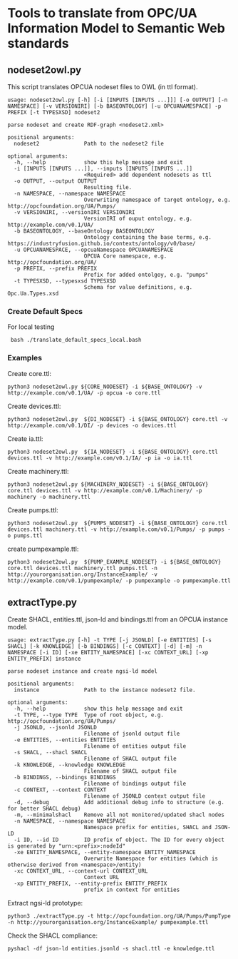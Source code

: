 # Tools to translate from OPC/UA Information Model to Semantic Web standards

## nodeset2owl.py

This script translates OPCUA nodeset files to OWL (in ttl format).

```console
usage: nodeset2owl.py [-h] [-i [INPUTS [INPUTS ...]]] [-o OUTPUT] [-n NAMESPACE] [-v VERSIONIRI] [-b BASEONTOLOGY] [-u OPCUANAMESPACE] -p PREFIX [-t TYPESXSD] nodeset2

parse nodeset and create RDF-graph <nodeset2.xml>

positional arguments:
  nodeset2              Path to the nodeset2 file

optional arguments:
  -h, --help            show this help message and exit
  -i [INPUTS [INPUTS ...]], --inputs [INPUTS [INPUTS ...]]
                        <Required> add dependent nodesets as ttl
  -o OUTPUT, --output OUTPUT
                        Resulting file.
  -n NAMESPACE, --namespace NAMESPACE
                        Overwriting namespace of target ontology, e.g. http://opcfoundation.org/UA/Pumps/
  -v VERSIONIRI, --versionIRI VERSIONIRI
                        VersionIRI of ouput ontology, e.g. http://example.com/v0.1/UA/
  -b BASEONTOLOGY, --baseOntology BASEONTOLOGY
                        Ontology containing the base terms, e.g. https://industryfusion.github.io/contexts/ontology/v0/base/
  -u OPCUANAMESPACE, --opcuaNamespace OPCUANAMESPACE
                        OPCUA Core namespace, e.g. http://opcfoundation.org/UA/
  -p PREFIX, --prefix PREFIX
                        Prefix for added ontolgoy, e.g. "pumps"
  -t TYPESXSD, --typesxsd TYPESXSD
                        Schema for value definitions, e.g. Opc.Ua.Types.xsd
```

### Create Default Specs
For local testing

     bash ./translate_default_specs_local.bash

### Examples

Create core.ttl:

    python3 nodeset2owl.py ${CORE_NODESET} -i ${BASE_ONTOLOGY} -v http://example.com/v0.1/UA/ -p opcua -o core.ttl


Create devices.ttl:

    python3 nodeset2owl.py  ${DI_NODESET} -i ${BASE_ONTOLOGY} core.ttl -v http://example.com/v0.1/DI/ -p devices -o devices.ttl

Create ia.ttl:

    python3 nodeset2owl.py  ${IA_NODESET} -i ${BASE_ONTOLOGY} core.ttl devices.ttl -v http://example.com/v0.1/IA/ -p ia -o ia.ttl

Create machinery.ttl:

    python3 nodeset2owl.py ${MACHINERY_NODESET} -i ${BASE_ONTOLOGY} core.ttl devices.ttl -v http://example.com/v0.1/Machinery/ -p machinery -o machinery.ttl


Create pumps.ttl:

    python3 nodeset2owl.py  ${PUMPS_NODESET} -i ${BASE_ONTOLOGY} core.ttl devices.ttl machinery.ttl -v http://example.com/v0.1/Pumps/ -p pumps -o pumps.ttl

create pumpexample.ttl:

    python3 nodeset2owl.py  ${PUMP_EXAMPLE_NODESET} -i ${BASE_ONTOLOGY} core.ttl devices.ttl machinery.ttl pumps.ttl -n http://yourorganisation.org/InstanceExample/ -v http://example.com/v0.1/pumpexample/ -p pumpexample -o pumpexample.ttl



## extractType.py

Create SHACL, entities.ttl, json-ld and bindings.ttl from an OPCUA instance model.

```console
usage: extractType.py [-h] -t TYPE [-j JSONLD] [-e ENTITIES] [-s SHACL] [-k KNOWLEDGE] [-b BINDINGS] [-c CONTEXT] [-d] [-m] -n NAMESPACE [-i ID] [-xe ENTITY_NAMESPACE] [-xc CONTEXT_URL] [-xp ENTITY_PREFIX] instance

parse nodeset instance and create ngsi-ld model

positional arguments:
  instance              Path to the instance nodeset2 file.

optional arguments:
  -h, --help            show this help message and exit
  -t TYPE, --type TYPE  Type of root object, e.g. http://opcfoundation.org/UA/Pumps/
  -j JSONLD, --jsonld JSONLD
                        Filename of jsonld output file
  -e ENTITIES, --entities ENTITIES
                        Filename of entities output file
  -s SHACL, --shacl SHACL
                        Filename of SHACL output file
  -k KNOWLEDGE, --knowledge KNOWLEDGE
                        Filename of SHACL output file
  -b BINDINGS, --bindings BINDINGS
                        Filename of bindings output file
  -c CONTEXT, --context CONTEXT
                        Filename of JSONLD context output file
  -d, --debug           Add additional debug info to structure (e.g. for better SHACL debug)
  -m, --minimalshacl    Remove all not monitored/updated shacl nodes
  -n NAMESPACE, --namespace NAMESPACE
                        Namespace prefix for entities, SHACL and JSON-LD
  -i ID, --id ID        ID prefix of object. The ID for every object is generated by "urn:<prefix>:nodeId"
  -xe ENTITY_NAMESPACE, --entity-namespace ENTITY_NAMESPACE
                        Overwrite Namespace for entities (which is otherwise derived from <namespace>/entity)
  -xc CONTEXT_URL, --context-url CONTEXT_URL
                        Context URL
  -xp ENTITY_PREFIX, --entity-prefix ENTITY_PREFIX
                        prefix in context for entities
```

Extract ngsi-ld prototype:

    python3 ./extractType.py -t http://opcfoundation.org/UA/Pumps/PumpType -n http://yourorganisation.org/InstanceExample/ pumpexample.ttl


Check the SHACL compliance:

    pyshacl -df json-ld entities.jsonld -s shacl.ttl -e knowledge.ttl    